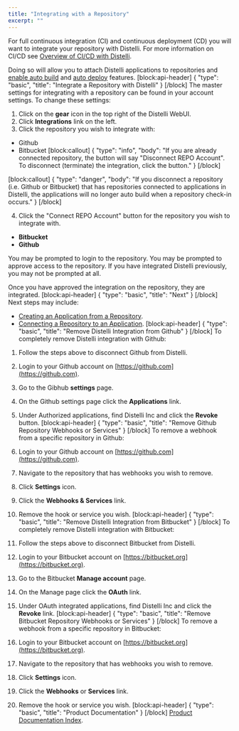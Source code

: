 ```yaml
---
title: "Integrating with a Repository"
excerpt: ""
---
```

For full continuous integration (CI) and continuous deployment (CD) you will want to integrate your repository with Distelli. For more information on CI/CD see [Overview of CI/CD with Distelli](doc:overview-of-cicd-with-distelli).

Doing so will allow you to attach Distelli applications to repositories and [enable auto build](doc:enabling-auto-build) and [auto deploy](doc:enabling-auto-deploy) features.
[block:api-header]
{
  "type": "basic",
  "title": "Integrate a Repository with Distelli"
}
[/block]
The master settings for integrating with a repository can be found in your account settings. To change these settings:
1. Click on the **gear** icon in the top right of the Distelli WebUI.
2. Click **Integrations** link on the left.
3. Click the repository you wish to integrate with:
  - Github
  - Bitbucket
[block:callout]
{
  "type": "info",
  "body": "If you are already connected repository, the button will say \"Disconnect REPO Account\". To disconnect (terminate) the integration, click the button."
}
[/block]

[block:callout]
{
  "type": "danger",
  "body": "If you disconnect a repository (i.e. Github or Bitbucket) that has repositories connected to applications in Distelli, the applications will no longer auto build when a repository check-in occurs."
}
[/block]

4. Click the "Connect REPO Account" button for the repository you wish to integrate with.
  - **Bitbucket**
  - **Github**

You may be prompted to login to the repository.
You may be prompted to approve access to the repository.
If you have integrated Distelli previously, you may not be prompted at all.

Once you have approved the integration on the repository, they are integrated.
[block:api-header]
{
  "type": "basic",
  "title": "Next"
}
[/block]
Next steps may include:
* [Creating an Application from a Repository](doc:creating-an-application-from-a-repository).
* [Connecting a Repository to an Application](doc:connecting-a-repository-to-an-application).
[block:api-header]
{
  "type": "basic",
  "title": "Remove Distelli Integration from Github"
}
[/block]
To completely remove Distelli integration with Github:

1. Follow the steps above to disconnect Github from Distelli.
2. Login to your Github account on [https://github.com](https://github.com).
3. Go to the Gibhub **settings** page.
4. On the Github settings page click the **Applications** link.
5. Under Authorized applications, find Distelli Inc and click the **Revoke** button.
[block:api-header]
{
  "type": "basic",
  "title": "Remove Github Repository Webhooks or Services"
}
[/block]
To remove a webhook from a specific repository in Github:

1. Login to your Github account on [https://github.com](https://github.com).
2. Navigate to the repository that has webhooks you wish to remove.
3. Click **Settings** icon.
4. Click the **Webhooks & Services** link.
5. Remove the hook or service you wish.
[block:api-header]
{
  "type": "basic",
  "title": "Remove Distelli Integration from Bitbucket"
}
[/block]
To completely remove Distelli integration with Bitbucket:

1. Follow the steps above to disconnect Bitbucket from Distelli.
2. Login to your Bitbucket account on [https://bitbucket.org](https://bitbucket.org).
3. Go to the Bitbucket **Manage account** page.
4. On the Manage page click the **OAuth** link.
5. Under OAuth integrated applications, find Distelli Inc and click the **Revoke** link.
[block:api-header]
{
  "type": "basic",
  "title": "Remove Bitbucket Repository Webhooks or Services"
}
[/block]
To remove a webhook from a specific repository in Bitbucket:

1. Login to your Bitbucket account on [https://bitbucket.org](https://bitbucket.org).
2. Navigate to the repository that has webhooks you wish to remove.
3. Click **Settings** icon.
4. Click the **Webhooks** or **Services** link.
5. Remove the hook or service you wish.
[block:api-header]
{
  "type": "basic",
  "title": "Product Documentation"
}
[/block]
[Product Documentation Index](doc:product-documentation-index).